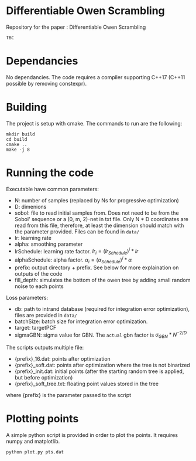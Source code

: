 # Differentiable Owen Scrambling 

Repository for the paper : Differentiable Owen Scrambling 

```
TBC
```

# Dependancies

No dependancies. The code requires a compiler supporting C++17 (C++11 possible by removing constexpr).

# Building

The project is setup with cmake. The commands to run are the following: 

```
mkdir build
cd build
cmake ..
make -j 8 
```

# Running the code 

Executable have common parameters:

* N: number of samples (replaced by Ns for progressive optimization)
* D: dimenions
* sobol: file to read initial samples from. Does not need to be from the Sobol' sequence or a (0, m, 2)-net in txt file. Only N * D coordinates are read from this file, therefore, at least the dimension should match with the parameter provided. Files can be found in `data/` 
* lr: learning rate
* alpha: smoothing parameter
* lrSchedule: learning rate factor. $lr_{i} = (lr_{Schedule})^{i} * lr$
* alphaSchedule: alpha factor. $\alpha_{i} = (\alpha_{Schedule})^{i} * \alpha$
* prefix: output directory + prefix. See below for more explaination on outputs of the code
* fill_depth: simulates the bottom of the owen tree by adding small random noise to each points

Loss parameters:

* db: path to intrand database (required for integration error optimization), files are provided in `data/`
* batchSize: batch size for integration error optimization. 
* target: targetPCF
* sigmaGBN: sigma value for GBN. The `actual` gbn factor is $\sigma_{GBN} * N^{-2/D}$

The scripts outputs multiple file:

* {prefix}_16.dat: points after optimization
* {prefix}_soft.dat: points after optimization where the tree is not binarized
* {prefix}_init.dat: initial points (after the starting random tree is applied, but before optimization)
* {prefix}_soft_tree.txt: floating point values stored in the tree

where {prefix} is the parameter passed to the script

# Plotting points 

A simple python script is provided in order to plot the points. It requires numpy and matplotlib. 

`python plot.py pts.dat`
